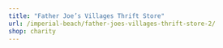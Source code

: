 ```yaml
---
title: "Father Joe’s Villages Thrift Store"
url: /imperial-beach/father-joes-villages-thrift-store-2/
shop: charity
---
```

